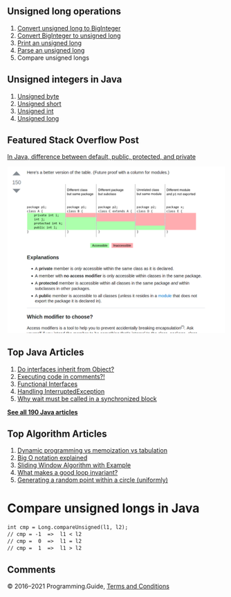 ## Unsigned long operations

1.  [Convert unsigned long to BigInteger](convert-unsigned-long-to-biginteger.html)
2.  [Convert BigInteger to unsigned long](convert-biginteger-to-unsigned-long.html)
3.  [Print an unsigned long](print-unsigned-long.html)
4.  [Parse an unsigned long](parse-unsigned-long.html)
5.  Compare unsigned longs

## Unsigned integers in Java

1.  [Unsigned byte](unsigned-byte.html)
2.  [Unsigned short](unsigned-short.html)
3.  [Unsigned int](unsigned-int.html)
4.  [Unsigned long](unsigned-long.html)

## Featured Stack Overflow Post

[In Java, difference between default, public, protected, and private](https://stackoverflow.com/a/33627846/276052)

[<img src="../images/so-featured-33627846.png" alt="StackOverflow screenshot thumbnail" class="screenshot" />](https://stackoverflow.com/a/33627846/276052)

## Top Java Articles

1.  [Do interfaces inherit from Object?](do-interfaces-inherit-from-object.html)
2.  [Executing code in comments?!](executing-code-in-comments.html)
3.  [Functional Interfaces](functional-interfaces.html)
4.  [Handling InterruptedException](handling-interrupted-exceptions.html)
5.  [Why wait must be called in a synchronized block](why-wait-must-be-in-synchronized.html)

[**See all 190 Java articles**](index.html)

## Top Algorithm Articles

1.  [Dynamic programming vs memoization vs tabulation](../dynamic-programming-vs-memoization-vs-tabulation.html)
2.  [Big O notation explained](../big-o-notation-explained.html)
3.  [Sliding Window Algorithm with Example](../sliding-window-example.html)
4.  [What makes a good loop invariant?](../what-makes-a-good-loop-invariant.html)
5.  [Generating a random point within a circle (uniformly)](../random-point-within-circle.html)

# Compare unsigned longs in Java

    int cmp = Long.compareUnsigned(l1, l2);
    // cmp = -1  =>  l1 < l2
    // cmp =  0  =>  l1 = l2
    // cmp =  1  =>  l1 > l2

## Comments

© 2016–2021 Programming.Guide, [Terms and Conditions](../terms-and-conditions.html)
